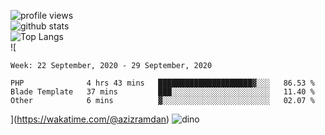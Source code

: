 ![profile views](https://komarev.com/ghpvc/?username=azizramdan)  
![github stats](https://github-readme-stats.vercel.app/api?username=azizramdan&show_icons=true&count_private=true&title_color=000)  
![Top Langs](https://github-readme-stats.vercel.app/api/top-langs/?username=azizramdan&layout=compact&langs_count=6&hide=tsql&&title_color=000&exclude_repo=Futsal-Go,Futsal-Go-Admin,Sistem-Informasi-Sensus-Harian-Rawat-Inap)  
![
<!--START_SECTION:waka-->
```text
Week: 22 September, 2020 - 29 September, 2020

PHP              4 hrs 43 mins   █████████████████████▓░░░   86.53 % 
Blade Template   37 mins         ███░░░░░░░░░░░░░░░░░░░░░░   11.40 % 
Other            6 mins          ▓░░░░░░░░░░░░░░░░░░░░░░░░   02.07 % 
```
<!--END_SECTION:waka-->
](https://wakatime.com/@azizramdan)
![dino](https://raw.githubusercontent.com/azizramdan/azizramdan/master/dino.gif)  
